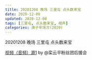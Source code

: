 ```yaml
---
title: 20201208 晚场 三里屯 点头数来宝 
date: 2020-12-08
updated: 2020-12-08
tags: [三里屯, 点头数来宝, 相声] 
categories: 庚子年场次(2020) 
---
```

20201208 晚场 三里屯 点头数来宝 



[视频（音频）源1](https://weibo.com/6574451359/JxzryqiSj) by @栾云平粉丝团后援会

